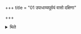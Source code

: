 +++
title = "01 उपाधाय्यपूर्वयं वासो दक्षिणा"

+++

<details><summary>थिते</summary>

उपाधाय्यपूर्वयं वासो दक्षिणा १
</details>

